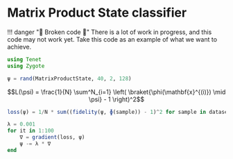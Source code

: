 # Matrix Product State classifier

!!! danger "🚧 Broken code 🚧"
    There is a lot of work in progress, and this code may not work yet.
    Take this code as an example of what we want to achieve.

```julia
using Tenet
using Zygote

ψ = rand(MatrixProductState, 40, 2, 128)
```

```math
L(\psi) = \frac{1}{N} \sum^N_{i=1} \left( \braket{\phi(\mathbf{x}^{(i)}) \mid \psi} - 1 \right)^2
```

```julia
loss(ψ) = 1/N * sum((fidelity(ψ, ɸ(sample)) - 1)^2 for sample in dataset)

λ = 0.001
for it in 1:100
    ∇ = gradient(loss, ψ)
    ψ -= λ * ∇
end
```
